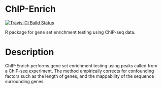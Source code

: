# ChIP-Enrich

[![Travis-CI Build Status](https://travis-ci.org/sartorlab/chipenrich.svg?branch=master)](https://travis-ci.org/sartorlab/chipenrich)

R package for gene set enrichment testing using ChIP-seq data.

# Description

ChIP-Enrich performs gene set enrichment testing using peaks called from a ChIP-seq experiment. The method empirically corrects for confounding factors such as the length of genes, and the mappability of the sequence surrounding genes.
